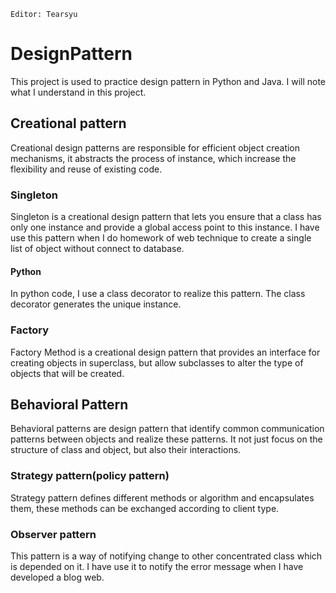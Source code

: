 `Editor: Tearsyu`
# DesignPattern
This project is used to practice design pattern in Python and Java. I will note what I understand in this project.

## Creational pattern
Creational design patterns are responsible for efficient object creation mechanisms, it abstracts the process of instance, which increase the flexibility and reuse of existing code.

### Singleton
Singleton is a creational design pattern that lets you ensure that a class has only one instance and provide a global access point to this instance.
I have use this pattern when I do homework of web technique to create a single list of object<Person> without connect to database.

#### Python
In python code, I use a class decorator to realize this pattern. The class decorator generates the unique instance.

### Factory
Factory Method is a creational design pattern that provides an interface for creating objects in superclass, but allow subclasses to alter the type of objects that will be created.

## Behavioral Pattern
Behavioral patterns are design pattern that identify common communication patterns between objects and realize these patterns. It not just focus on the structure of class and object, but also their interactions.

### Strategy pattern(policy pattern)
Strategy pattern defines different methods or algorithm and encapsulates them, these methods can be exchanged according to client type.

### Observer pattern
This pattern is a way of notifying change to other concentrated class which is depended on it. I have use it to notify the error message when I have developed a blog web.
